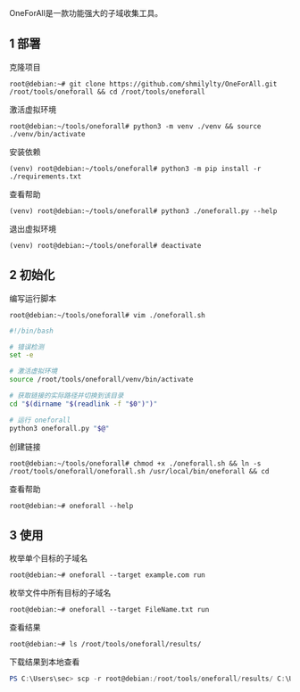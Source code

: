 OneForAll是一款功能强大的子域收集工具。

## 1 部署

克隆项目

```shell
root@debian:~# git clone https://github.com/shmilylty/OneForAll.git /root/tools/oneforall && cd /root/tools/oneforall
```

激活虚拟环境

```shell
root@debian:~/tools/oneforall# python3 -m venv ./venv && source ./venv/bin/activate
```

安装依赖

```shell
(venv) root@debian:~/tools/oneforall# python3 -m pip install -r ./requirements.txt
```

查看帮助

```shell
(venv) root@debian:~/tools/oneforall# python3 ./oneforall.py --help
```

退出虚拟环境

```shell
(venv) root@debian:~/tools/oneforall# deactivate
```

## 2 初始化

编写运行脚本

```shell
root@debian:~/tools/oneforall# vim ./oneforall.sh
```

```sh
#!/bin/bash

# 错误检测
set -e

# 激活虚拟环境
source /root/tools/oneforall/venv/bin/activate

# 获取链接的实际路径并切换到该目录
cd "$(dirname "$(readlink -f "$0")")"

# 运行 oneforall
python3 oneforall.py "$@"
```

创建链接

```shell
root@debian:~/tools/oneforall# chmod +x ./oneforall.sh && ln -s /root/tools/oneforall/oneforall.sh /usr/local/bin/oneforall && cd
```

查看帮助

```shell
root@debian:~# oneforall --help
```

## 3 使用

枚举单个目标的子域名

```shell
root@debian:~# oneforall --target example.com run
```

枚举文件中所有目标的子域名

```shell
root@debian:~# oneforall --target FileName.txt run
```

查看结果

```shell
root@debian:~# ls /root/tools/oneforall/results/
```

下载结果到本地查看

```powershell
PS C:\Users\sec> scp -r root@debian:/root/tools/oneforall/results/ C:\Users\sec\Downloads\
```

